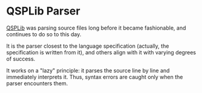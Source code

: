 

# QSPLib Parser

[QSPLib](https://github.com/QSPFoundation/qsp/tree/master/qsp) was parsing source files long before it became fashionable, and continues to do so to this day.

It is the parser closest to the language specification (actually, the specification is written from it), and others align with it with varying degrees of success.

It works on a "lazy" principle: it parses the source line by line and immediately interprets it. Thus, syntax errors are caught only when the parser encounters them.

<!-- todo: add example -->